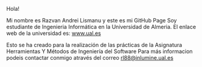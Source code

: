 Hola!

Mi nombre es Razvan Andrei Lismanu y este es mi GitHub Page
Soy estudiante de Ingenieria Informática en la Universidad de Almeria.
El enlace web de la universidad es: www.ual.es

Esto se ha creado para la realización de las prácticas de la Asignatura Herramientas Y Métodos de Ingeniería del Software
Para más informacion podeis contactar conmigo através del correo rl88@inlumine.ual.es

